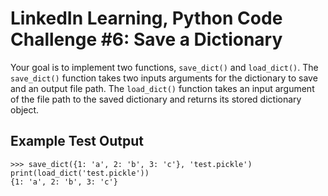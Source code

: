 # LinkedIn Learning, Python Code Challenge #6: Save a Dictionary

Your goal is to implement two functions, `save_dict()` and `load_dict()`. The `save_dict()` function takes two inputs arguments for the dictionary to save and an output file path. The `load_dict()` function takes an input argument of the file path to the saved dictionary and returns its stored dictionary object.

## Example Test Output

```console
>>> save_dict({1: 'a', 2: 'b', 3: 'c'}, 'test.pickle')
print(load_dict('test.pickle'))
{1: 'a', 2: 'b', 3: 'c'}
```
